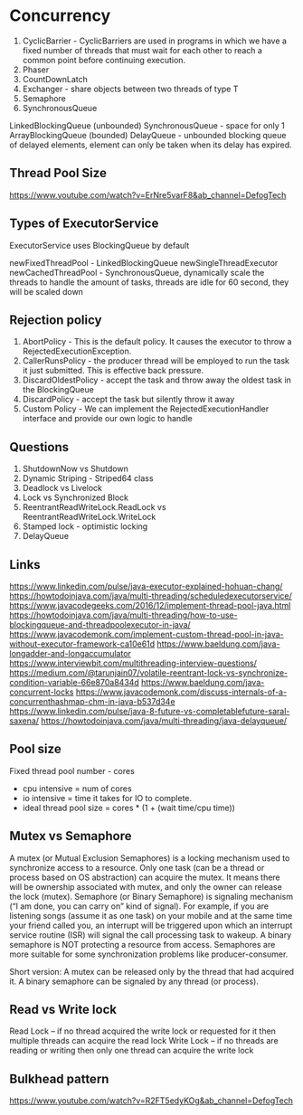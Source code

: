 # Concurrency

1. CyclicBarrier - CyclicBarriers are used in programs in which we have a fixed number of threads that must wait for each other to reach a common point before continuing execution.
2. Phaser
3. CountDownLatch
4. Exchanger - share objects between two threads of type T
5. Semaphore
6. SynchronousQueue

LinkedBlockingQueue (unbounded)
SynchronousQueue - space for only 1
ArrayBlockingQueue (bounded)
DelayQueue - unbounded blocking queue of delayed elements, element can only be taken when its delay has expired.

## Thread Pool Size
https://www.youtube.com/watch?v=ErNre5varF8&ab_channel=DefogTech

## Types of ExecutorService
ExecutorService uses BlockingQueue by default

newFixedThreadPool - LinkedBlockingQueue
newSingleThreadExecutor
newCachedThreadPool - SynchronousQueue, dynamically scale the threads to handle the amount of tasks, threads are idle for 60 second, they will be scaled down

## Rejection policy

1. AbortPolicy - This is the default policy. It causes the executor to throw a RejectedExecutionException.
2. CallerRunsPolicy - the producer thread will be employed to run the task it just submitted. This is effective back pressure.
3. DiscardOldestPolicy - accept the task and throw away the oldest task in the BlockingQueue
4. DiscardPolicy - accept the task but silently throw it away
5. Custom Policy - We can implement the RejectedExecutionHandler interface and provide our own logic to handle

## Questions

1. ShutdownNow vs Shutdown
2. Dynamic Striping - Striped64 class
3. Deadlock vs Livelock
4. Lock vs Synchronized Block
5. ReentrantReadWriteLock.ReadLock vs ReentrantReadWriteLock.WriteLock
6. Stamped lock - optimistic locking
7. DelayQueue

## Links
https://www.linkedin.com/pulse/java-executor-explained-hohuan-chang/
https://howtodoinjava.com/java/multi-threading/scheduledexecutorservice/
https://www.javacodegeeks.com/2016/12/implement-thread-pool-java.html
https://howtodoinjava.com/java/multi-threading/how-to-use-blockingqueue-and-threadpoolexecutor-in-java/
https://www.javacodemonk.com/implement-custom-thread-pool-in-java-without-executor-framework-ca10e61d
https://www.baeldung.com/java-longadder-and-longaccumulator
https://www.interviewbit.com/multithreading-interview-questions/
https://medium.com/@tarunjain07/volatile-reentrant-lock-vs-synchronize-condition-variable-66e870a8434d
https://www.baeldung.com/java-concurrent-locks
https://www.javacodemonk.com/discuss-internals-of-a-concurrenthashmap-chm-in-java-b537d34e
https://www.linkedin.com/pulse/java-8-future-vs-completablefuture-saral-saxena/
https://howtodoinjava.com/java/multi-threading/java-delayqueue/

## Pool size
Fixed thread pool number - cores

- cpu intensive = num of cores
- io intensive = time it takes for IO to complete.
- ideal thread pool size = cores * (1 + (wait time/cpu time))

## Mutex vs Semaphore

A mutex (or Mutual Exclusion Semaphores) is a locking mechanism used to synchronize access to a resource. Only one task (can be a thread or process based on OS abstraction) can acquire the mutex. It means there will be ownership associated with mutex, and only the owner can release the lock (mutex).
Semaphore (or Binary Semaphore) is signaling mechanism (“I am done, you can carry on” kind of signal). For example, if you are listening songs (assume it as one task) on your mobile and at the same time your friend called you, an interrupt will be triggered upon which an interrupt service routine (ISR) will signal the call processing task to wakeup. A binary semaphore is NOT protecting a resource from access. Semaphores are more suitable for some synchronization problems like producer-consumer.

Short version:
A mutex can be released only by the thread that had acquired it.
A binary semaphore can be signaled by any thread (or process).

## Read vs Write lock
Read Lock – if no thread acquired the write lock or requested for it then multiple threads can acquire the read lock
Write Lock – if no threads are reading or writing then only one thread can acquire the write lock

## Bulkhead pattern
https://www.youtube.com/watch?v=R2FT5edyKOg&ab_channel=DefogTech
